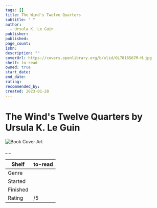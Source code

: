 ```yaml
---
tags: []
title: The Wind's Twelve Quarters
subtitle: " "
author:
  - Ursula K. Le Guin
publisher:
published:
page_count:
isbn:
description: ""
coverUrl: https://covers.openlibrary.org/b/olid/OL7816567M-M.jpg
shelf: to-read
owned: true
start_date:
end_date:
rating:
recommended_by:
created: 2023-01-28
---
```


# The Wind's Twelve Quarters by Ursula K. Le Guin

![Book Cover Art](https://covers.openlibrary.org/b/olid/OL7816567M-M.jpg)

_ _

| Shelf | to-read |
| --- | --- |
| Genre |  |
| Started |  |
| Finished |  |
| Rating | /5 |

